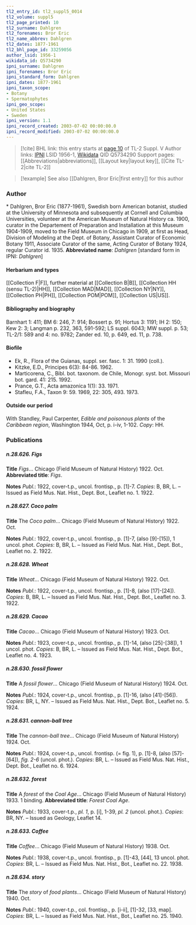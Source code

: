 ```yaml
---
tl2_entry_id: tl2_suppl5_0014
tl2_volume: suppl5
tl2_page_printed: 10
tl2_surname: Dahlgren
tl2_forenames: Bror Eric
tl2_name_abbrev: Dahlgren
tl2_dates: 1877-1961
tl2_bhl_page_id: 33259056
author_lsid: 1956-1
wikidata_id: Q5734290
ipni_surname: Dahlgren
ipni_forenames: Bror Eric
ipni_standard_form: Dahlgren
ipni_dates: 1877-1961
ipni_taxon_scope: 
- Botany
- Spermatophytes
ipni_geo_scope: 
- United States
- Sweden
ipni_version: 1.1
ipni_record_created: 2003-07-02 00:00:00.0
ipni_record_modified: 2003-07-02 00:00:00.0
---
```


> [!cite] BHL link: this entry starts at [page 10](https://www.biodiversitylibrary.org/page/33259056) of TL-2 Suppl. V
> Author links: [IPNI](https://www.ipni.org/a/1956-1) LSID 1956-1, [Wikidata](https://www.wikidata.org/wiki/Q5734290) QID Q5734290
> Support pages: [[Abbreviations|abbreviations]], [[Layout key|layout key]], [[Cite TL-2|cite TL-2]]

> [!example] See also [[Dahlgren, Bror Eric|first entry]] for this author

### Author

\* Dahlgren, Bror Eric (1877-1961), Swedish born American botanist, studied at the University of Minnesota and subsequently at Cornell and Columbia Universities, volunteer at the American Museum of Natural History ca. 1900, curator in the Departement of Preparation and Installation at this Museum 1904-1909, moved to the Field Museum in Chicago in 1909, at first as Head, Division of Modeling at the Dept. of Botany, Assistant Curator of Economic Botany 1911, Associate Curator of the same, Acting Curator of Botany 1924, regular Curator id. 1935. 
**Abbreviated name**: *Dahlgren* \[standard form in IPNI: *Dahlgren*\]

#### Herbarium and types

[[Collection F|F]], further material at [[Collection B|B]], [[Collection HH (sensu TL-2)|HH]], [[Collection MAD|MAD]], [[Collection NY|NY]], [[Collection PH|PH]], [[Collection POM|POM]], [[Collection US|US]].

#### Bibliography and biography

Barnhart 1: 411; BM 6: 246, 7: 914; Bossert p. 91; Hortus 3: 1191; IH 2: 150; Kew 2: 3; Langman p. 232, 363, 591-592; LS suppl. 6043; MW suppl. p. 53; TL-2/1: 589 and 4: no. 9782; Zander ed. 10, p. 649, ed. 11, p. 738.

#### Biofile

- Ek, R., Flora of the Guianas, suppl. ser. fasc. 1: 31. 1990 (coll.).
- Kitzke, E.D., Principes 6(3): 84-86. 1962.
- Marticorena, C., Bibl. bot. taxonom. de Chile, Monogr. syst. bot. Missouri bot. gard. 41: 215. 1992.
- Prance, G.T., Acta amazonica 1(1): 33. 1971.
- Stafleu, F.A., Taxon 9: 59. 1969, 22: 305, 493. 1973.

#### Outside our period

With Standley, Paul Carpenter, *Edible and poisonous plants* of the *Caribbean region*, Washington 1944, Oct, p. i-iv, 1-102. *Copy*: HH.

### Publications

##### n.28.626. Figs

**Title**
*Figs*... Chicago (Field Museum of Natural History) 1922. Oct.
**Abbreviated title**: *Figs*.

**Notes**
*Publ*.: 1922, cover-t.p., uncol. frontisp., p. \[1\]-7. *Copies*: B, BR, L. – Issued as Field Mus. Nat. Hist., Dept. Bot., Leaflet no. 1. 1922.

##### n.28.627. Coco palm

**Title**
The *Coco palm*... Chicago (Field Museum of Natural History) 1922. Oct.

**Notes**
*Publ*.: 1922, cover-t.p., uncol. frontisp., p. \[1\]-7, (also \[9\]-\[15\]), 1 uncol. phot. *Copies*: B, BR, L. – Issued as Field Mus. Nat. Hist., Dept. Bot., Leaflet no. 2. 1922.

##### n.28.628. Wheat

**Title**
*Wheat*... Chicago (Field Museum of Natural History) 1922. Oct.

**Notes**
*Publ*.: 1922, cover-t.p., uncol. frontisp., p. \[1\]-8, (also \[17\]-\[24\]). *Copies*: B, BR, L. – Issued as Field Mus. Nat. Hist., Dept. Bot., Leaflet no. 3. 1922.

##### n.28.629. Cacao

**Title**
*Cacao*... Chicago (Field Museum of Natural History) 1923. Oct.

**Notes**
*Publ*.: 1923, cover-t.p., uncol. frontisp., p. \[1\]-14, (also \[25\]-\[38\]), 1 uncol. phot. *Copies*: B, BR, L. – Issued as Field Mus. Nat. Hist., Dept. Bot., Leaflet no. 4. 1923.

##### n.28.630. fossil flower

**Title**
A *fossil flower*... Chicago (Field Museum of Natural History) 1924. Oct.

**Notes**
*Publ*.: 1924, cover-t.p., uncol. frontisp., p. \[1\]-16, (also \[41\]-\[56\]). *Copies*: BR, L, NY. – Issued as Field Mus. Nat. Hist., Dept. Bot., Leaflet no. 5. 1924.

##### n.28.631. cannon-ball tree

**Title**
The *cannon-ball tree*... Chicago (Field Museum of Natural History) 1924. Oct.

**Notes**
*Publ*.: 1924, cover-t.p., uncol. frontisp. (= fig. 1), p. \[1\]-8, (also \[57\]-\[64\]), *fig. 2-6* (uncol. phot.). *Copies*: BR, L. – Issued as Field Mus. Nat. Hist., Dept. Bot., Leaflet no. 6. 1924.

##### n.28.632. forest

**Title**
A *forest* of the *Coal Age*... Chicago (Field Museum of Natural History) 1933. 1 binding.
**Abbreviated title**: *Forest Coal Age*.

**Notes**
*Publ*.: 1933, cover-t.p., *pl. 1*, p. \[i\], 1-39, *pl. 2* (uncol. phot.). *Copies*: BR, NY. – Issued as Geology, Leaflet 14.

##### n.28.633. Coffee

**Title**
*Coffee*... Chicago (Field Museum of Natural History) 1938. Oct.

**Notes**
*Publ*.: 1938, cover-t.p., uncol. frontisp., p. \[1\]-43, \[44\], 13 uncol. phot. *Copies*: BR, L. – Issued as Field Mus. Nat. Hist., Bot., Leaflet no. 22. 1938.

##### n.28.634. story

**Title**
The *story* of *food plants*... Chicago (Field Museum of Natural History) 1940. Oct.

**Notes**
*Publ*.: 1940, cover-t.p., col. frontisp., p. \[i-ii\], \[1\]-32, \[33, map\]. *Copies*: BR, L. – Issued as Field Mus. Nat. Hist., Bot., Leaflet no. 25. 1940.

